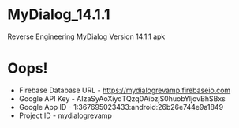# MyDialog_14.1.1
Reverse Engineering MyDialog Version 14.1.1 apk

# Oops!
- Firebase Database URL - <string name="firebase_database_url">https://mydialogrevamp.firebaseio.com</string>
- Google API Key - <string name="google_api_key">AIzaSyAoXiydTQzq0AibzjS0huobYljovBhSBxs</string>
- Google App ID - <string name="google_app_id">1:367695023433:android:26b26e744e9a1849</string>
- Project ID - <string name="project_id">mydialogrevamp</string>
